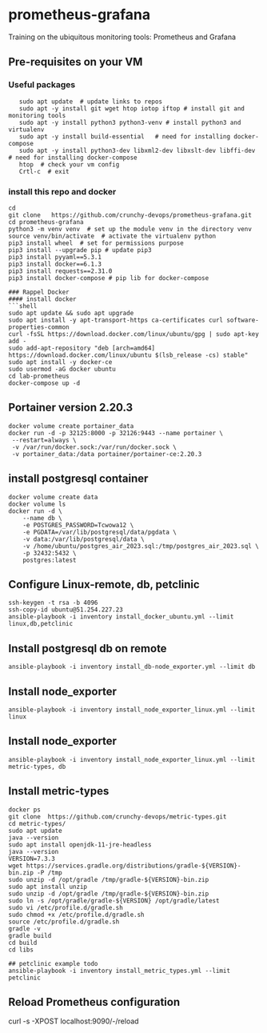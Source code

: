 # prometheus-grafana
Training on the ubiquitous monitoring tools: Prometheus and Grafana

## Pre-requisites on your VM
### Useful packages
```shell
   sudo apt update  # update links to repos
   sudo apt -y install git wget htop iotop iftop # install git and monitoring tools
   sudo apt -y install python3 python3-venv # install python3 and virtualenv
   sudo apt -y install build-essential   # need for installing docker-compose
   sudo apt -y install python3-dev libxml2-dev libxslt-dev libffi-dev # need for installing docker-compose
   htop  # check your vm config
   Crtl-c  # exit 
``` 
### install this repo and docker
```shell script
cd 
git clone   https://github.com/crunchy-devops/prometheus-grafana.git 
cd prometheus-grafana
python3 -m venv venv  # set up the module venv in the directory venv
source venv/bin/activate  # activate the virtualenv python
pip3 install wheel  # set for permissions purpose
pip3 install --upgrade pip # update pip3
pip3 install pyyaml==5.3.1
pip3 install docker==6.1.3
pip3 install requests==2.31.0
pip3 install docker-compose # pip lib for docker-compose 

### Rappel Docker
#### install docker   
```shell
sudo apt update && sudo apt upgrade
sudo apt install -y apt-transport-https ca-certificates curl software-properties-common
curl -fsSL https://download.docker.com/linux/ubuntu/gpg | sudo apt-key add -
sudo add-apt-repository "deb [arch=amd64] https://download.docker.com/linux/ubuntu $(lsb_release -cs) stable"
sudo apt install -y docker-ce
sudo usermod -aG docker ubuntu 
cd lab-prometheus
docker-compose up -d 
```

## Portainer version 2.20.3
```shell
docker volume create portainer_data
docker run -d -p 32125:8000 -p 32126:9443 --name portainer \ 
 --restart=always \
 -v /var/run/docker.sock:/var/run/docker.sock \  
 -v portainer_data:/data portainer/portainer-ce:2.20.3
```

## install postgresql container
```shell
docker volume create data
docker volume ls
docker run -d \
	--name db \
	-e POSTGRES_PASSWORD=Tcwowa12 \
	-e PGDATA=/var/lib/postgresql/data/pgdata \
	-v data:/var/lib/postgresql/data \
	-v /home/ubuntu/postgres_air_2023.sql:/tmp/postgres_air_2023.sql \
	-p 32432:5432 \
	postgres:latest
```




## Configure Linux-remote, db, petclinic
```shell
ssh-keygen -t rsa -b 4096
ssh-copy-id ubuntu@51.254.227.23
ansible-playbook -i inventory install_docker_ubuntu.yml --limit linux,db,petclinic 
```
## Install postgresql db on remote
```shell
ansible-playbook -i inventory install_db-node_exporter.yml --limit db 
```
## Install node_exporter
```shell
ansible-playbook -i inventory install_node_exporter_linux.yml --limit linux 
```
## Install node_exporter
```shell
ansible-playbook -i inventory install_node_exporter_linux.yml --limit metric-types, db
```

## Install metric-types
```shell
docker ps
git clone  https://github.com/crunchy-devops/metric-types.git 
cd metric-types/
sudo apt update
java --version
sudo apt install openjdk-11-jre-headless
java --version
VERSION=7.3.3
wget https://services.gradle.org/distributions/gradle-${VERSION}-bin.zip -P /tmp
sudo unzip -d /opt/gradle /tmp/gradle-${VERSION}-bin.zip
sudo apt install unzip
sudo unzip -d /opt/gradle /tmp/gradle-${VERSION}-bin.zip
sudo ln -s /opt/gradle/gradle-${VERSION} /opt/gradle/latest
sudo vi /etc/profile.d/gradle.sh
sudo chmod +x /etc/profile.d/gradle.sh
source /etc/profile.d/gradle.sh
gradle -v
gradle build
cd build
cd libs

## petclinic example todo
ansible-playbook -i inventory install_metric_types.yml --limit petclinic 
```

## Reload Prometheus configuration 
curl -s -XPOST localhost:9090/-/reload